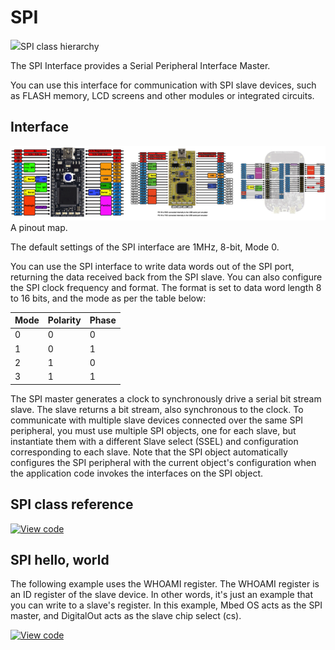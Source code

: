# SPI

<span class="images">![](https://os.mbed.com/docs/mbed-os/development/mbed-os-api-doxy/classmbed_1_1_s_p_i.png)<span>SPI class hierarchy</span></span>

The SPI Interface provides a Serial Peripheral Interface Master.

You can use this interface for communication with SPI slave devices, such as FLASH memory, LCD screens and other modules or integrated circuits.

## Interface

<span class="images">![](../../../images/pin_out.png)<span>A pinout map.</span></span>

The default settings of the SPI interface are 1MHz, 8-bit, Mode 0.

You can use the SPI interface to write data words out of the SPI port, returning the data received back from the SPI slave. You can also configure the SPI clock frequency and format. The format is set to data word length 8 to 16 bits, and the mode as per the table below:

Mode |  Polarity |  Phase
---|---|---
0 | 0 | 0
1 | 0 | 1
2 | 1 | 0
3 | 1 | 1

The SPI master generates a clock to synchronously drive a serial bit stream slave. The slave returns a bit stream, also synchronous to the clock. To communicate with multiple slave devices connected over the same SPI peripheral, you must use multiple SPI objects, one for each slave, but instantiate them with a different Slave select (SSEL) and configuration corresponding to each slave. Note that the SPI object automatically configures the SPI peripheral with the current object's configuration when the application code invokes the interfaces on the SPI object.

## SPI class reference

[![View code](https://www.mbed.com/embed/?type=library)](https://os.mbed.com/docs/mbed-os/development/mbed-os-api-doxy/classmbed_1_1_s_p_i.html)

## SPI hello, world

The following example uses the WHOAMI register. The WHOAMI register is an ID register of the slave device. In other words, it's just an example that you can write to a slave's register. In this example, Mbed OS acts as the SPI master, and DigitalOut acts as the slave chip select (cs).

[![View code](https://www.mbed.com/embed/?url=https://github.com/ARMmbed/mbed-os-snippet-SPI_HelloWorld/tree/v6.9)](https://github.com/ARMmbed/mbed-os-snippet-SPI_HelloWorld/blob/v6.9/main.cpp)
